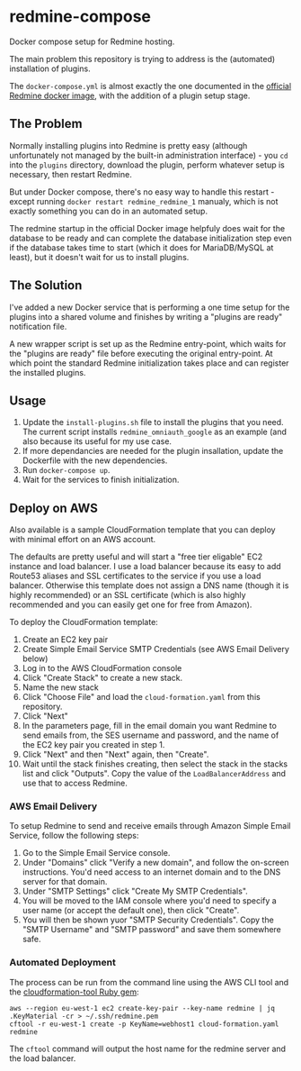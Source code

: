 # redmine-compose
Docker compose setup for Redmine hosting.

The main problem this repository is trying to address is the (automated) installation of plugins.

The `docker-compose.yml` is almost exactly the one documented in the 
[official Redmine docker image](https://hub.docker.com/_/redmine/), with the addition of a plugin setup stage. 

## The Problem

Normally installing plugins into Redmine is pretty easy (although unfortunately not managed by the built-in
administration interface) - you `cd` into the `plugins` directory, download the plugin, perform whatever setup 
is necessary, then restart Redmine.

But under Docker compose, there's no easy way to handle this restart - except running `docker restart redmine_redmine_1`
manualy, which is not exactly something you can do in an automated setup.

The redmine startup in the official Docker image helpfuly does wait for the database to be ready and can complete the
database initialization step even if the database takes time to start (which it does for MariaDB/MySQL at least), but it
doesn't wait for us to install plugins.

## The Solution

I've added a new Docker service that is performing a one time setup for the plugins into a shared volume and finishes by
writing a "plugins are ready" notification file. 

A new wrapper script is set up as the Redmine entry-point, which waits for the "plugins are ready" file before executing
the original entry-point. At which point the standard Redmine initialization takes place and can register the installed
plugins.
  
## Usage

1. Update the `install-plugins.sh` file to install the plugins that you need. The current script installs 
`redmine_omniauth_google` as an example (and also because its useful for my use case.
1. If more dependancies are needed for the plugin insallation, update the Dockerfile with the new dependencies.
1. Run `docker-compose up`.
1. Wait for the services to finish initialization.

## Deploy on AWS

Also available is a sample CloudFormation template that you can deploy with minimal effort on an AWS account.

The defaults are pretty useful and will start a "free tier eligable" EC2 instance and load balancer. I use
a load balancer because its easy to add Route53 aliases and SSL certificates to the service if you use a
load balancer. Otherwise this template does not assign a DNS name (though it is highly recommended) or an
SSL certificate (which is also highly recommended and you can easily get one for free from Amazon).

To deploy the CloudFormation template:

1. Create an EC2 key pair
2. Create Simple Email Service SMTP Credentials (see AWS Email Delivery below)
3. Log in to the AWS CloudFormation console
4. Click "Create Stack" to create a new stack.
5. Name the new stack
5. Click "Choose File" and load the `cloud-formation.yaml` from this repository.
7. Click "Next"
8. In the parameters page, fill in the email domain you want Redmine to send emails from, the SES username and password, and the name of the EC2 key pair you created in step 1.
9. Click "Next" and then "Next" again, then "Create".
10. Wait until the stack finishes creating, then select the stack in the stacks list and click "Outputs". Copy the value of the `LoadBalancerAddress` and use that to access Redmine.

### AWS Email Delivery

To setup Redmine to send and receive emails through Amazon Simple Email Service, follow the following steps:

1. Go to the Simple Email Service console.
2. Under "Domains" click "Verify a new domain", and follow the on-screen instructions. You'd need access to an internet domain and to the DNS server for that domain.
3. Under "SMTP Settings" click "Create My SMTP Credentials".
4. You will be moved to the IAM console where you'd need to specify a user name (or accept the default one), then click "Create".
5. You will then be shown yuor "SMTP Security Credentials". Copy the "SMTP Username" and "SMTP password" and save them somewhere safe.

### Automated Deployment

The process can be run from the command line using the AWS CLI tool and the 
[cloudformation-tool Ruby gem](https://rubygems.org/gems/cloudformation-tool):

```
aws --region eu-west-1 ec2 create-key-pair --key-name redmine | jq .KeyMaterial -cr > ~/.ssh/redmine.pem
cftool -r eu-west-1 create -p KeyName=webhost1 cloud-formation.yaml redmine
```

The `cftool` command will output the host name for the redmine server and the load balancer.
